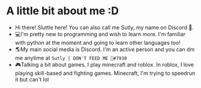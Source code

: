 # A little bit about me :D

- Hi there! Sluttle here! You can also call me Sutly, my name on Discord 🤗.
- 💻I'm pretty new to programming and wish to learn more. I'm familiar with python at the moment and going to learn other languages too!
- 🌎My main social media is Discord. I'm an active person and you can dm me anytime at `Sutly | DON'T FEED ME 👿#7930`
- 🎮Talking a bit about games, I play minecraft and roblox. In roblox, I love playing skill-based and fighting games. Minecraft, I'm trying to speedrun it but can't lol

<!---
Sluttle/Sluttle is a ✨ special ✨ repository because its `README.md` (this file) appears on your GitHub profile.
You can click the Preview link to take a look at your changes.
--->
